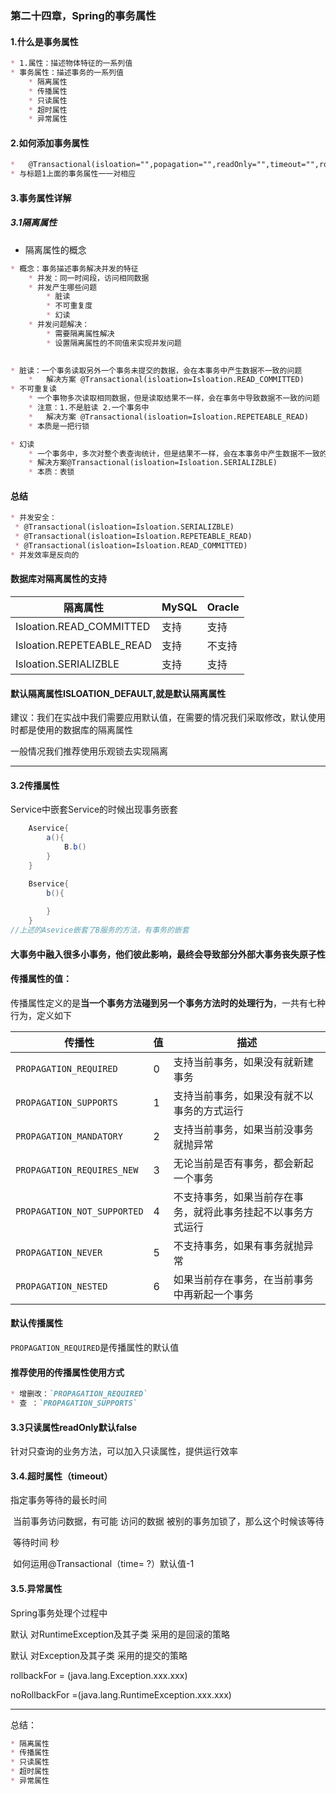 ### 第二十四章，Spring的事务属性

#### 1.什么是事务属性

~~~markdown
* 1.属性：描述物体特征的一系列值 
* 事务属性：描述事务的一系列值
	* 隔离属性
	* 传播属性
	* 只读属性
	* 超时属性
	* 异常属性
~~~

#### 2.如何添加事务属性

~~~markdown
*	@Transactional(isloation="",popagation="",readOnly="",timeout="",rollbackFor="",noRollbackFor="")
* 与标题1上面的事务属性一一对相应
~~~

#### 3.事务属性详解

##### 3.1隔离属性

* 隔离属性的概念

~~~markdown
* 概念：事务描述事务解决并发的特征
	* 并发：同一时间段，访问相同数据
	* 并发产生哪些问题
		* 脏读
		* 不可重复度
		* 幻读
	* 并发问题解决：
		* 需要隔离属性解决
		* 设置隔离属性的不同值来实现并发问题
		
~~~

~~~markdown
* 脏读：一个事务读取另外一个事务未提交的数据，会在本事务中产生数据不一致的问题
	* 	解决方案 @Transactional(isloation=Isloation.READ_COMMITTED)
* 不可重复读
	* 一个事物多次读取相同数据，但是读取结果不一样，会在事务中导致数据不一致的问题
	* 注意：1.不是脏读 2.一个事务中
	* 	解决方案 @Transactional(isloation=Isloation.REPETEABLE_READ)
	* 本质是一把行锁

* 幻读
	* 一个事务中，多次对整个表查询统计，但是结果不一样，会在本事务中产生数据不一致的问题
	* 解决方案@Transactional(isloation=Isloation.SERIALIZBLE)
	* 本质：表锁
~~~



#### 总结

~~~markdown
* 并发安全：
 * @Transactional(isloation=Isloation.SERIALIZBLE)
 * @Transactional(isloation=Isloation.REPETEABLE_READ)
 * @Transactional(isloation=Isloation.READ_COMMITTED)
* 并发效率是反向的

~~~

#### 数据库对隔离属性的支持

| 隔离属性                  | MySQL | Oracle |
| ------------------------- | ----- | ------ |
| Isloation.READ_COMMITTED  | 支持  | 支持   |
| Isloation.REPETEABLE_READ | 支持  | 不支持 |
| Isloation.SERIALIZBLE     | 支持  | 支持   |

#### 默认隔离属性ISLOATION_DEFAULT,就是默认隔离属性



建议：我们在实战中我们需要应用默认值，在需要的情况我们采取修改，默认使用时都是使用的数据库的隔离属性

一般情况我们推荐使用乐观锁去实现隔离



------

#### 3.2传播属性

Service中嵌套Service的时候出现事务嵌套

~~~java
	Aservice{
        a(){
            B.b()
        }
    }

	Bservice{
        b(){
            
        }
    }
//上述的Asevice嵌套了B服务的方法，有事务的嵌套
~~~

#### 大事务中融入很多小事务，他们彼此影响，最终会导致部分外部大事务丧失原子性





#### 传播属性的值：

传播属性定义的是**当一个事务方法碰到另一个事务方法时的处理行为**，一共有七种行为，定义如下

| 传播性                      | 值   | 描述                                                         |
| --------------------------- | ---- | ------------------------------------------------------------ |
| `PROPAGATION_REQUIRED`      | 0    | 支持当前事务，如果没有就新建事务                             |
| `PROPAGATION_SUPPORTS`      | 1    | 支持当前事务，如果没有就不以事务的方式运行                   |
| `PROPAGATION_MANDATORY`     | 2    | 支持当前事务，如果当前没事务就抛异常                         |
| `PROPAGATION_REQUIRES_NEW`  | 3    | 无论当前是否有事务，都会新起一个事务                         |
| `PROPAGATION_NOT_SUPPORTED` | 4    | 不支持事务，如果当前存在事务，就将此事务挂起不以事务方式运行 |
| `PROPAGATION_NEVER`         | 5    | 不支持事务，如果有事务就抛异常                               |
| `PROPAGATION_NESTED`        | 6    | 如果当前存在事务，在当前事务中再新起一个事务                 |

#### 默认传播属性

`PROPAGATION_REQUIRED`是传播属性的默认值

#### 推荐使用的传播属性使用方式

~~~markdown
* 增删改：`PROPAGATION_REQUIRED`
* 查 ：`PROPAGATION_SUPPORTS`
~~~

#### 3.3只读属性readOnly默认false

针对只查询的业务方法，可以加入只读属性，提供运行效率

#### 3.4.超时属性（timeout）

指定事务等待的最长时间

​	当前事务访问数据，有可能 访问的数据 被别的事务加锁了，那么这个时候该等待

​	等待时间   秒

​	如何运用@Transactional（time= ?）默认值-1

#### 3.5.异常属性

Spring事务处理个过程中

默认 对RuntimeException及其子类 采用的是回滚的策略

默认 对Exception及其子类 采用的提交的策略



rollbackFor = (java.lang.Exception.xxx.xxx)

noRollbackFor =(java.lang.RuntimeException.xxx.xxx)

------

总结：

~~~markdown
* 隔离属性
* 传播属性
* 只读属性
* 超时属性
* 异常属性 	
~~~



